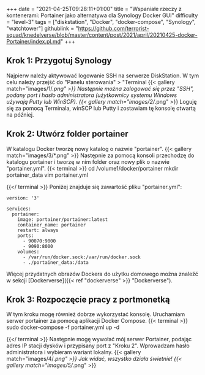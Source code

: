 +++
date = "2021-04-25T09:28:11+01:00"
title = "Wspaniałe rzeczy z kontenerami: Portainer jako alternatywa dla Synology Docker GUI"
difficulty = "level-3"
tags = ["diskstation", "Docker", "docker-compose", "Synology", "watchtower"]
githublink = "https://github.com/terrorist-squad/knedelverse/blob/master/content/post/2021/april/20210425-docker-Portainer/index.pl.md"
+++

## Krok 1: Przygotuj Synology
Najpierw należy aktywować logowanie SSH na serwerze DiskStation. W tym celu należy przejść do "Panelu sterowania" > "Terminal
{{< gallery match="images/1/*.png" >}}
Następnie można zalogować się przez "SSH", podany port i hasło administratora (użytkownicy systemu Windows używają Putty lub WinSCP).
{{< gallery match="images/2/*.png" >}}
Loguję się za pomocą Terminala, winSCP lub Putty i zostawiam tę konsolę otwartą na później.
## Krok 2: Utwórz folder portainer
W katalogu Docker tworzę nowy katalog o nazwie "portainer".
{{< gallery match="images/3/*.png" >}}
Następnie za pomocą konsoli przechodzę do katalogu portainer i tworzę w nim folder oraz nowy plik o nazwie "portainer.yml".
{{< terminal >}}
cd /volume1/docker/portainer
mkdir portainer_data
vim portainer.yml

{{</ terminal >}}
Poniżej znajduje się zawartość pliku "portainer.yml":
```
version: '3'

services:
  portainer:
    image: portainer/portainer:latest
    container_name: portainer
    restart: always
    ports:
      - 90070:9000
      - 9090:8000
    volumes:
      - /var/run/docker.sock:/var/run/docker.sock
      - ./portainer_data:/data

```
Więcej przydatnych obrazów Dockera do użytku domowego można znaleźć w sekcji [Dockerverse]({{< ref "dockerverse" >}} "Dockerverse").
## Krok 3: Rozpoczęcie pracy z portmonetką
W tym kroku mogę również dobrze wykorzystać konsolę. Uruchamiam serwer portainer za pomocą aplikacji Docker Compose.
{{< terminal >}}
sudo docker-compose -f portainer.yml up -d

{{</ terminal >}}
Następnie mogę wywołać mój serwer Portainer, podając adres IP stacji dysków i przypisany port z "Kroku 2". Wprowadzam hasło administratora i wybieram wariant lokalny.
{{< gallery match="images/4/*.png" >}}
Jak widać, wszystko działa świetnie!
{{< gallery match="images/5/*.png" >}}
